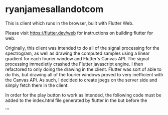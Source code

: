 # ryanjamesallandotcom

This is client which runs in the browser, built with Flutter Web.

Please visit https://flutter.dev/web for instructions on building flutter for web.

Originally, this client was intended to do all of the signal processing for the spectrogram, as well as drawing the computed samples using a linear gradient for each fourier window and Flutter's Canvas API. The signal processing immedietly crashed the Flutter javascript engine. I then refactored to only doing the drawing in the client. Flutter was sort of able to do this, but drawing all of the fourier windows proved to very inefficient with the Canvas API. As such, I decided to create jpegs on the server side and simply fetch them in the client.

In order for the play button to work as intended, the following code must be added to the index.html file generated by flutter in the <body> but before the <script> with main.dart.js in it.

'''
<script src="https://cdn.jsdelivr.net/npm/hls.js@latest"></script>
  <audio id="audio"></audio>
  <script type="application/javascript">
    var audio = document.getElementById('audio');
    function playAudio(path) {
      if (Hls.isSupported()) {
         console.log(path);
        Hls.DefaultConfig.debug = true;
        var hls = new Hls();
        hls.loadSource(path);
        hls.attachMedia(audio)
        hls.on(Hls.Events.MANIFEST_PARSED, function() {
           console.log("Hello play!");
          audio.play();
        });
      }
      else if (video.canPlayType('application/vnd.apple.mpegurl')) {
        audio.src = path;
        audio.addEventListener('loadedmetadata', function () {
          audio.play();
        });
      }
    }
    function stopAudio() {
      audio.pause();
    }
  </script>
'''

